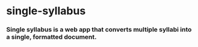 # single-syllabus

### Single syllabus is a web app that converts multiple syllabi into a single, formatted document.